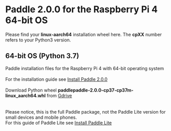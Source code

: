# Paddle 2.0.0 for the Raspberry Pi 4 64-bit OS
Please find your **linux-aarch64** installation wheel here. The **cpXX** number refers to your Python3 version.<br/>
## 64-bit OS (Python 3.7)
Paddle installation files for the Raspberry Pi 4 with 64-bit operating system
<br/><br/>
For the installation guide see [Install Paddle 2.0.0](https://qengineering.eu/install-paddlepaddle-on-raspberry-pi-4.html) <br/><br/>
Download Python wheel **paddlepaddle-2.0.0-cp37-cp37m-linux_aarch64.whl** from [Gdrive](https://drive.google.com/file/d/16C6o8UJG05Wa3nD0cl7g-MzmCGstxaHw/view?usp=sharing) <br/><br/><br/>
Please notice, this is the full Paddle package, not the Paddle Lite version for small devices and mobile phones.<br/>
For this guide of Paddle Lite see [Install Paddle Lite](https://qengineering.eu/install-paddle-lite-on-raspberry-pi-4.html) <br/>
